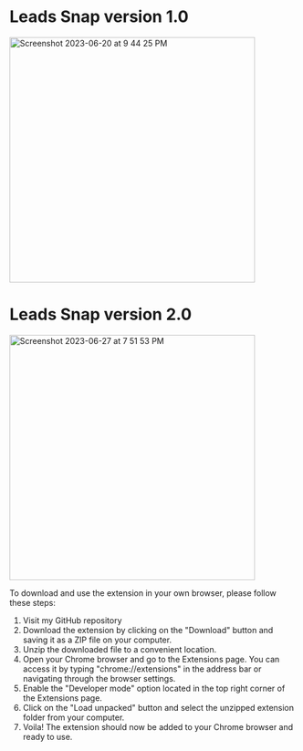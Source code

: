 # Leads Snap version 1.0

<img width="430" alt="Screenshot 2023-06-20 at 9 44 25 PM" src="https://github.com/Awatanka/chrome-extention-JS/assets/97055104/3685c8b2-a64d-4588-ba0f-591ae2e3da37">

# Leads Snap version 2.0
<img width="430" alt="Screenshot 2023-06-27 at 7 51 53 PM" src="https://github.com/Awatanka/chrome-extention-JS/assets/97055104/68c922d9-451a-4397-b4c2-97446a1cc542">

To download and use the extension in your own browser, please follow these steps:

1. Visit my GitHub repository
2. Download the extension by clicking on the "Download" button and saving it as a ZIP file on your computer.
3. Unzip the downloaded file to a convenient location.
4. Open your Chrome browser and go to the Extensions page. You can access it by typing "chrome://extensions" in the address bar or navigating through the browser settings.
5. Enable the "Developer mode" option located in the top right corner of the Extensions page.
6. Click on the "Load unpacked" button and select the unzipped extension folder from your computer.
7. Voila! The extension should now be added to your Chrome browser and ready to use.
